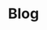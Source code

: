 ---
title: Blog
layout: archive
type: pages
permalink: /en/
navigation:
 - title: All Posts
   url: "#allposts"
 - title: Categories
   url: "#categories"
---